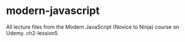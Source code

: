 # modern-javascript
All lecture files from the Modern JavaScript (Novice to Ninja) course on Udemy.
ch2-lession5
